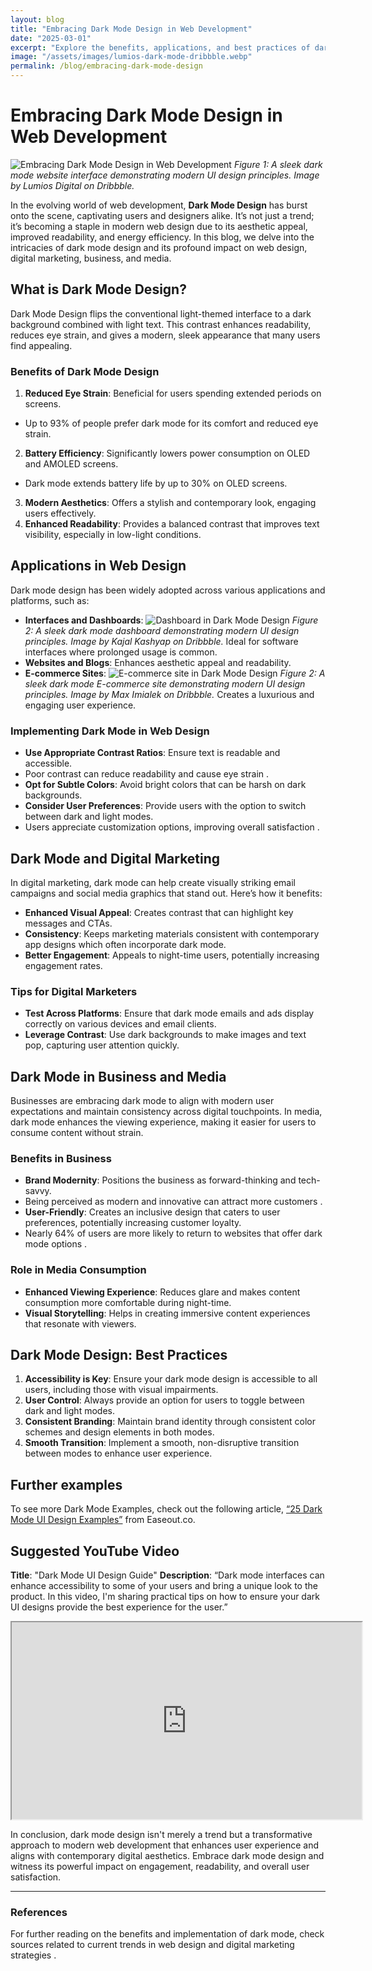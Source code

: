 ```yaml
---
layout: blog
title: "Embracing Dark Mode Design in Web Development"
date: "2025-03-01"
excerpt: "Explore the benefits, applications, and best practices of dark mode design in web development. Learn how dark mode enhances user experience, readability, and energy efficiency for websites, digital marketing, and media."
image: "/assets/images/lumios-dark-mode-dribbble.webp"
permalink: /blog/embracing-dark-mode-design
---
```


# Embracing Dark Mode Design in Web Development

![Embracing Dark Mode Design in Web Development](/assets/images/lumios-dark-mode-dribbble.webp) *Figure 1: A sleek dark mode website interface demonstrating modern UI design principles. Image by Lumios Digital on Dribbble.*

In the evolving world of web development, **Dark Mode Design** has burst onto the scene, captivating users and designers alike. It’s not just a trend; it’s becoming a staple in modern web design due to its aesthetic appeal, improved readability, and energy efficiency. In this blog, we delve into the intricacies of dark mode design and its profound impact on web design, digital marketing, business, and media.

## What is Dark Mode Design?

Dark Mode Design flips the conventional light-themed interface to a dark background combined with light text. This contrast enhances readability, reduces eye strain, and gives a modern, sleek appearance that many users find appealing.

### Benefits of Dark Mode Design

1. **Reduced Eye Strain**: Beneficial for users spending extended periods on screens.
- Up to 93% of people prefer dark mode for its comfort and reduced eye strain.
2. **Battery Efficiency**: Significantly lowers power consumption on OLED and AMOLED screens.
- Dark mode extends battery life by up to 30% on OLED screens.
3. **Modern Aesthetics**: Offers a stylish and contemporary look, engaging users effectively.
4. **Enhanced Readability**: Provides a balanced contrast that improves text visibility, especially in low-light conditions.

## Applications in Web Design

Dark mode design has been widely adopted across various applications and platforms, such as:

- **Interfaces and Dashboards**: 
![Dashboard in Dark Mode Design](/assets/images/teamify-dark-mode-dash-dribbble.webp) *Figure 2: A sleek dark mode dashboard demonstrating modern UI design principles. Image by Kajal Kashyap on Dribbble.*
Ideal for software interfaces where prolonged usage is common.
- **Websites and Blogs**: Enhances aesthetic appeal and readability.
- **E-commerce Sites**: 
![E-commerce site in Dark Mode Design](/assets/images/dark-mode-ecommerce-dribbble.webp) *Figure 2: A sleek dark mode E-commerce site demonstrating modern UI design principles. Image by Max Imialek on Dribbble.*
Creates a luxurious and engaging user experience.

### Implementing Dark Mode in Web Design

- **Use Appropriate Contrast Ratios**: Ensure text is readable and accessible.
- Poor contrast can reduce readability and cause eye strain .
- **Opt for Subtle Colors**: Avoid bright colors that can be harsh on dark backgrounds.
- **Consider User Preferences**: Provide users with the option to switch between dark and light modes.
- Users appreciate customization options, improving overall satisfaction .

## Dark Mode and Digital Marketing

In digital marketing, dark mode can help create visually striking email campaigns and social media graphics that stand out. Here’s how it benefits:

- **Enhanced Visual Appeal**: Creates contrast that can highlight key messages and CTAs.
- **Consistency**: Keeps marketing materials consistent with contemporary app designs which often incorporate dark mode.
- **Better Engagement**: Appeals to night-time users, potentially increasing engagement rates.

### Tips for Digital Marketers

- **Test Across Platforms**: Ensure that dark mode emails and ads display correctly on various devices and email clients.
- **Leverage Contrast**: Use dark backgrounds to make images and text pop, capturing user attention quickly.

## Dark Mode in Business and Media

Businesses are embracing dark mode to align with modern user expectations and maintain consistency across digital touchpoints. In media, dark mode enhances the viewing experience, making it easier for users to consume content without strain.

### Benefits in Business

- **Brand Modernity**: Positions the business as forward-thinking and tech-savvy.
- Being perceived as modern and innovative can attract more customers .
- **User-Friendly**: Creates an inclusive design that caters to user preferences, potentially increasing customer loyalty.
- Nearly 64% of users are more likely to return to websites that offer dark mode options .

### Role in Media Consumption

- **Enhanced Viewing Experience**: Reduces glare and makes content consumption more comfortable during night-time.
- **Visual Storytelling**: Helps in creating immersive content experiences that resonate with viewers.

## Dark Mode Design: Best Practices

1. **Accessibility is Key**: Ensure your dark mode design is accessible to all users, including those with visual impairments.
2. **User Control**: Always provide an option for users to toggle between dark and light modes.
3. **Consistent Branding**: Maintain brand identity through consistent color schemes and design elements in both modes.
4. **Smooth Transition**: Implement a smooth, non-disruptive transition between modes to enhance user experience.

## Further examples

To see more Dark Mode Examples, check out the following article, <a href=”https://www.easeout.co/blog/2020-05-13-25-dark-mode-ui-design-examples/”>“25 Dark Mode UI Design Examples”</a> from Easeout.co.

## Suggested YouTube Video

**Title**: "Dark Mode UI Design Guide"
**Description**: “Dark mode interfaces can enhance accessibility to some of your users and bring a unique look to the product. In this video, I'm sharing practical tips on how to ensure your dark UI designs provide the best experience for the user.”

<div class="youtube div">
  <iframe width="560" height="315" src="https://www.youtube.com/embed/wlMMqf73yKg?si=3mK3l4u2BpOT0lZc" title="Dark Mode UI Design Guide" allow="accelerometer; autoplay; clipboard-write; encrypted-media; gyroscope; picture-in-picture; web-share" referrerpolicy="strict-origin-when-cross-origin" allowfullscreen></iframe>
</div>

In conclusion, dark mode design isn't merely a trend but a transformative approach to modern web development that enhances user experience and aligns with contemporary digital aesthetics. Embrace dark mode design and witness its powerful impact on engagement, readability, and overall user satisfaction.

---

### References

For further reading on the benefits and implementation of dark mode, check sources related to current trends in web design and digital marketing strategies .
